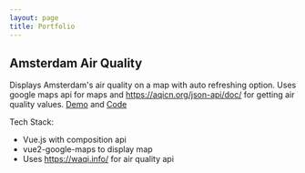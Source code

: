 ```yaml
---
layout: page
title: Portfolio
---
```


## Amsterdam Air Quality
Displays Amsterdam's air quality on a map with auto refreshing option. Uses google maps api for maps and https://aqicn.org/json-api/doc/ for getting air quality values.
[Demo](https://oozd.github.io/amsterdam-air-quality/)
and
[Code](https://github.com/oozd/amsterdam-air-quality)

Tech Stack:
* Vue.js with composition api
* vue2-google-maps to display map
* Uses https://waqi.info/ for air quality api